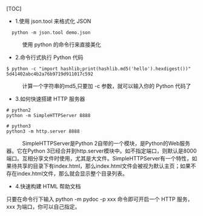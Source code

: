 [TOC]

- 1.使用 json.tool 来格式化 JSON
```
  python -m json.tool demo.json
 ```
&emsp;&emsp;&emsp;使用 python 的命令行来直接美化

- 2.命令行式执行 Python 代码
```
$ python -c "import hashlib;print(hashlib.md5('hello').hexdigest())"
5d41402abc4b2a76b9719d911017c592
```
&emsp;&emsp;&emsp;计算一个字符串的md5,只要加 -c 参数，就可以输入你的 Python 代码了

- 3.如何快速搭建 HTTP 服务器
```
# python2
python -m SimpleHTTPServer 8888

# python3
python3 -m http.server 8888
```
&emsp;&emsp;&emsp;SimpleHTTPServer是Python 2自带的一个模块，是Python的Web服务器。它在Python 3已经合并到http.server模块中。如不指定端口，则默认是8000端口。互相分享文件时使用，尤其是大文件。SimpleHTTPServer有一个特性，如果待共享的目录下有index.html，那么index.html文件会被视为默认主页；如果不存在index.html文件，那么就会显示整个目录列表。

- 4.快速构建 HTML 帮助文档

只要在命令行下输入 python -m pydoc -p xxx 命令即可开启一个 HTTP 服务，xxx 为端口，你可以自己指定。
